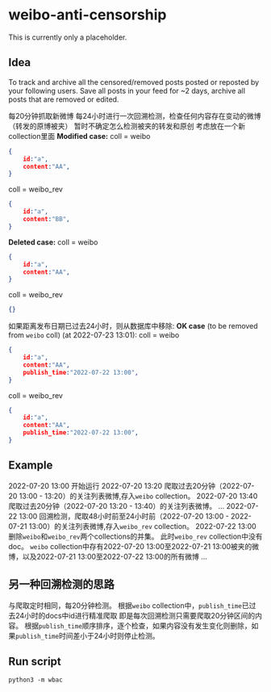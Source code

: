 # weibo-anti-censorship
This is currently only a placeholder.

## Idea
To track and archive all the censored/removed posts posted or reposted by your following users.
Save all posts in your feed for ~2 days, archive all posts that are removed or edited.

每20分钟抓取新微博
每24小时进行一次回溯检测，检查任何内容存在变动的微博（转发的原博被夹）
暂时不确定怎么检测被夹的转发和原创
考虑放在一个新collection里面
**Modified case:**
coll = weibo
```json
{
    id:"a",
    content:"AA",
}
```
coll = weibo_rev
```json
{
    id:"a",
    content:"BB",
}
```

**Deleted case:**
coll = weibo
```json
{
    id:"a",
    content:"AA",
}
```

coll = weibo_rev
```json
{}
```
如果距离发布日期已过去24小时，则从数据库中移除:
**OK case** (to be removed from `weibo` coll) (at 2022-07-23 13:01):
coll = weibo
```json
{
    id:"a",
    content:"AA",
    publish_time:"2022-07-22 13:00",
}
```

coll = weibo_rev
```json
{
    id:"a",
    content:"AA",
    publish_time:"2022-07-22 13:00",
}
```

## Example
2022-07-20 13:00 开始运行
2022-07-20 13:20 爬取过去20分钟（2022-07-20 13:00 - 13:20）的关注列表微博,存入`weibo` collection。
2022-07-20 13:40 爬取过去20分钟（2022-07-20 13:20 - 13:40）的关注列表微博。
...
2022-07-22 13:00 回溯检测，爬取48小时前至24小时前（2022-07-20 13:00 - 2022-07-21 13:00）的关注列表微博,存入`weibo_rev` collection。
2022-07-22 13:00 删除`weibo`和`weibo_rev`两个collections的并集。
此时`weibo_rev` collection中没有doc。
`weibo` collection中存有2022-07-20 13:00至2022-07-21 13:00被夹的微博，以及2022-07-21 13:00至2022-07-22 13:00的所有微博
...


## 另一种回溯检测的思路
与爬取定时相同，每20分钟检测。
根据`weibo` collection中，`publish_time`已过去24小时的docs中id进行精准爬取
即是每次回溯检测只需要爬取20分钟区间的内容。
根据`publish_time`顺序排序，逐个检查，如果内容没有发生变化则删除，如果`publish_time`时间差小于24小时则停止检测。

## Run script
```
python3 -m wbac
```